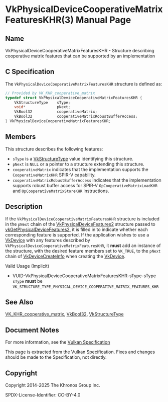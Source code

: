 # VkPhysicalDeviceCooperativeMatrixFeaturesKHR(3) Manual Page

## Name

VkPhysicalDeviceCooperativeMatrixFeaturesKHR - Structure describing cooperative matrix features that can be supported by an implementation



## [](#_c_specification)C Specification

The `VkPhysicalDeviceCooperativeMatrixFeaturesKHR` structure is defined as:

```c++
// Provided by VK_KHR_cooperative_matrix
typedef struct VkPhysicalDeviceCooperativeMatrixFeaturesKHR {
    VkStructureType    sType;
    void*              pNext;
    VkBool32           cooperativeMatrix;
    VkBool32           cooperativeMatrixRobustBufferAccess;
} VkPhysicalDeviceCooperativeMatrixFeaturesKHR;
```

## [](#_members)Members

This structure describes the following features:

- `sType` is a [VkStructureType](https://registry.khronos.org/vulkan/specs/latest/man/html/VkStructureType.html) value identifying this structure.
- `pNext` is `NULL` or a pointer to a structure extending this structure.
- []()`cooperativeMatrix` indicates that the implementation supports the `CooperativeMatrixKHR` SPIR-V capability.
- []()`cooperativeMatrixRobustBufferAccess` indicates that the implementation supports robust buffer access for SPIR-V `OpCooperativeMatrixLoadKHR` and `OpCooperativeMatrixStoreKHR` instructions.

## [](#_description)Description

If the `VkPhysicalDeviceCooperativeMatrixFeaturesKHR` structure is included in the `pNext` chain of the [VkPhysicalDeviceFeatures2](https://registry.khronos.org/vulkan/specs/latest/man/html/VkPhysicalDeviceFeatures2.html) structure passed to [vkGetPhysicalDeviceFeatures2](https://registry.khronos.org/vulkan/specs/latest/man/html/vkGetPhysicalDeviceFeatures2.html), it is filled in to indicate whether each corresponding feature is supported. If the application wishes to use a [VkDevice](https://registry.khronos.org/vulkan/specs/latest/man/html/VkDevice.html) with any features described by `VkPhysicalDeviceCooperativeMatrixFeaturesKHR`, it **must** add an instance of the structure, with the desired feature members set to `VK_TRUE`, to the `pNext` chain of [VkDeviceCreateInfo](https://registry.khronos.org/vulkan/specs/latest/man/html/VkDeviceCreateInfo.html) when creating the [VkDevice](https://registry.khronos.org/vulkan/specs/latest/man/html/VkDevice.html).

Valid Usage (Implicit)

- [](#VUID-VkPhysicalDeviceCooperativeMatrixFeaturesKHR-sType-sType)VUID-VkPhysicalDeviceCooperativeMatrixFeaturesKHR-sType-sType  
  `sType` **must** be `VK_STRUCTURE_TYPE_PHYSICAL_DEVICE_COOPERATIVE_MATRIX_FEATURES_KHR`

## [](#_see_also)See Also

[VK\_KHR\_cooperative\_matrix](https://registry.khronos.org/vulkan/specs/latest/man/html/VK_KHR_cooperative_matrix.html), [VkBool32](https://registry.khronos.org/vulkan/specs/latest/man/html/VkBool32.html), [VkStructureType](https://registry.khronos.org/vulkan/specs/latest/man/html/VkStructureType.html)

## [](#_document_notes)Document Notes

For more information, see the [Vulkan Specification](https://registry.khronos.org/vulkan/specs/latest/html/vkspec.html#VkPhysicalDeviceCooperativeMatrixFeaturesKHR)

This page is extracted from the Vulkan Specification. Fixes and changes should be made to the Specification, not directly.

## [](#_copyright)Copyright

Copyright 2014-2025 The Khronos Group Inc.

SPDX-License-Identifier: CC-BY-4.0
